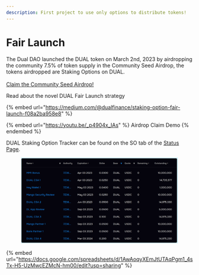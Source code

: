 ```yaml
---
description: First project to use only options to distribute tokens!
---
```


# Fair Launch

The Dual DAO launched the DUAL token on March 2nd, 2023 by airdropping the community 7.5% of token supply in the Community Seed Airdrop, the tokens airdropped are Staking Options on DUAL.\
\
[Claim the Community Seed Airdrop!](https://csa.dual.finance/airdrop)

Read about the novel DUAL Fair Launch strategy

{% embed url="https://medium.com/@dualfinance/staking-option-fair-launch-f08a2ba958e8" %}

{% embed url="https://youtu.be/_p4904x_IAs" %}
Airdrop Claim Demo
{% endembed %}

DUAL Staking Option Tracker can be found on the SO tab of the [Status Page](https://status.dual.finance/).

<figure><img src="../.gitbook/assets/SO Table 2 (1).png" alt=""><figcaption></figcaption></figure>

{% embed url="https://docs.google.com/spreadsheets/d/1AwAoqyXEmJtUTAqPgm1_4sTx-H5-UzMwcEZMcN-hm00/edit?usp=sharing" %}
